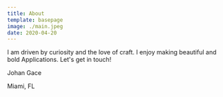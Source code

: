 ```yaml
---
title: About
template: basepage
image: ./main.jpeg
date: 2020-04-20
---
```


I am driven by curiosity and the love of craft. I enjoy making
beautiful and bold Applications. Let's get in touch!

Johan Gace

Miami, FL
